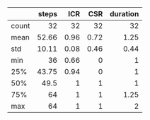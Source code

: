 |       |   steps |   ICR |   CSR |   duration |
|:------|--------:|------:|------:|-----------:|
| count |   32    | 32    | 32    |      32    |
| mean  |   52.66 |  0.96 |  0.72 |       1.25 |
| std   |   10.11 |  0.08 |  0.46 |       0.44 |
| min   |   36    |  0.66 |  0    |       1    |
| 25%   |   43.75 |  0.94 |  0    |       1    |
| 50%   |   49.5  |  1    |  1    |       1    |
| 75%   |   64    |  1    |  1    |       1.25 |
| max   |   64    |  1    |  1    |       2    |